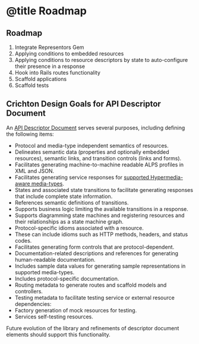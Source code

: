# @title Roadmap

## Roadmap
1. Integrate Representors Gem
2. Applying conditions to embedded resources
3. Applying conditions to resource descriptors by state to auto-configure their presence in a response
4. Hook into Rails routes functionality
5. Scaffold applications
6. Scaffold tests

## Crichton Design Goals for API Descriptor Document
An [API Descriptor Document](api_descriptor_documents) serves several purposes, including defining the 
following items:

- Protocol and media-type independent semantics of resources.
 - Delineates semantic data (properties and optionally embedded resources), semantic links, and transition controls 
  (links and forms).
 - Facilitates generating machine-to-machine readable ALPS profiles in XML and JSON.
 - Facilitates generating service responses for [supported Hypermedia-aware media-types](doc/media_type.md).
- States and associated state transitions to facilitate generating responses that include complete state 
information.
 - References semantic definitions of transitions.
 - Supports business logic limiting the available transitions in a response.
 - Supports diagramming state machines and registering resources and their relationships as a state machine graph.
- Protocol-specific idioms associated with a resource.
 - These can include idioms such as HTTP methods, headers, and status codes. 
 - Facilitates generating form controls that are protocol-dependent.
- Documentation-related descriptions and references for generating human-readable documentation.
 - Includes sample data values for generating sample representations in supported media-types.
 - Includes protocol-specific documentation.
- Routing metadata to generate routes and scaffold models and controllers.
- Testing metadata to facilitate testing service or external resource dependencies:
 - Factory generation of mock resources for testing.
 - Services self-testing resources.
 
Future evolution of the library and refinements of descriptor document elements should support this functionality.
